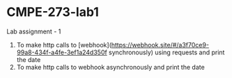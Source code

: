 # CMPE-273-lab1


Lab assignment - 1

1. To make http calls to [webhook](https://webhook.site/#/a3f70ce9-99a8-434f-a4fe-3ef1a24d350f synchronously) using requests and print the date
2. To make http calls to webhook asynchronously and print the date
